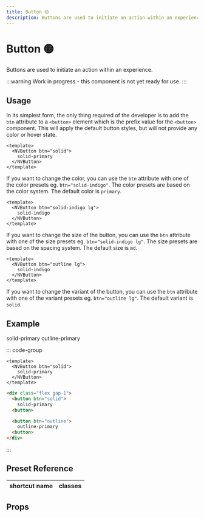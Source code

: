 ```yaml
---
title: Button 🟡
description: Buttons are used to initiate an action within an experience.
---
```


# Button 🟡

Buttons are used to initiate an action within an experience.

:::warning
Work in progress - this component is not yet ready for use.
:::

## Usage

In its simplest form, the only thing required of the developer is to add the `btn` attribute to a `<button>` element which is the prefix value for the `<button>` component. This will apply the default button styles, but will not provide any color or hover state.

```vue
<template>
  <NVButton btn="solid">
    solid-primary
  </NVButton>
</template>
```

If you want to change the color, you can use the `btn` attribute with one of the color presets eg. `btn="solid-indigo"`. The color presets are based on the color system. The default color is `primary`.

```vue
<template>
  <NVButton btn="solid-indigo lg">
    solid-indigo
  </NVButton>
</template>
```

If you want to change the size of the button, you can use the `btn` attribute with one of the size presets eg. `btn="solid-indigo lg"`. The size presets are based on the spacing system. The default size is `md`.

```vue
<template>
  <NVButton btn="outline lg">
    solid-indigo
  </NVButton>
</template>
```

If you want to change the variant of the button, you can use the `btn` attribute with one of the variant presets eg. `btn="outline lg"`. The default variant is `solid`.


## Example

<AppExamplar class="flex flex-col gap-4">
  <NVButton btn="solid lg block">
    solid-primary
  </NVButton>

  <NVButton btn="outline">
    outline-primary
  </NVButton>
</AppExamplar>


::: code-group

```vue [Component]
<template>
  <NVButton btn="solid">
    solid-primary
  </NVButton>
</template>
```

```html [HTML]
<div class="flex gap-1">
  <button btn="solid">
    solid-primary
  <button>

  <button btn="outline">
    outline-primary
  <button>
</div>
```

:::

## Preset Reference

| shortcut name | classes                                                                |
| ------------- | ---------------------------------------------------------------------- |

## Props
